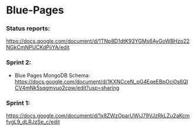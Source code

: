 # Blue-Pages

### Status reports:
https://docs.google.com/document/d/1TNp8D1dtK93YGMs6AyGoWBHzo22NGkCmNPUCKdPiiYA/edit

### Sprint 2:
  - Blue Pages MongoDB Schema: https://docs.google.com/document/d/1KXNCceN_pG4EqeEBpOcj0s6QICV4mNk5sqgmvuo2cpw/edit?usp=sharing
### Sprint 1:
https://docs.google.com/document/d/1x8ZWzOparUWjJ79VJzRkLZu2aKcmfvgL9_dLRJzSe_c/edit
